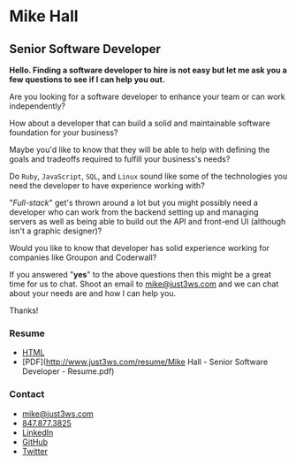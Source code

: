 # Mike Hall
## Senior Software Developer

**Hello. Finding a software developer to hire is not easy but let me ask you a few questions to see if I can help you out.**

Are you looking for a software developer to enhance your team or can work independently?

How about a developer that can build a solid and maintainable software foundation for your business?

Maybe you'd like to know that they will be able to help with defining the goals and tradeoffs required to fulfill your business's needs?

Do `Ruby`, `JavaScript`, `SQL`, and `Linux` sound like some of the technologies you need the developer to have experience working with?

"_Full-stack_" get's thrown around a lot but you might possibly need a developer who can work from the backend setting up and managing servers as well as being able to build out the API and front-end UI (although isn't a graphic designer)?

Would you like to know that developer has solid experience working for companies like Groupon and Coderwall?

If you answered "**yes**" to the above questions then this might be a great time for us to chat. Shoot an email to [mike@just3ws.com](mike@just3ws.com) and we can chat about your needs are and how I can help you.

Thanks!

### Resume
 - [HTML](http://www.just3ws.com/resume)
 - [PDF](http://www.just3ws.com/resume/Mike Hall - Senior Software Developer - Resume.pdf)

### Contact
 - [mike@just3ws.com](mailto:mike@just3ws.com)
 - [847.877.3825](tel:+18478773825)
 - [LinkedIn](https://www.linkedin.com/in/just3ws)
 - [GitHub](https://www.github.com/just3ws)
 - [Twitter](https://www.twitter.com/just3ws)
